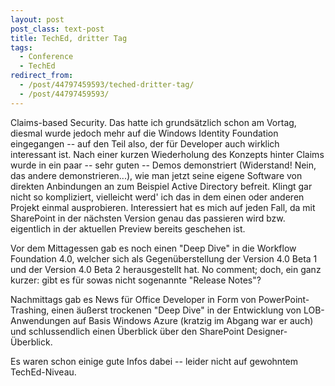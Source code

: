 ```yaml
---
layout: post
post_class: text-post
title: TechEd, dritter Tag
tags:
  - Conference
  - TechEd
redirect_from:
  - /post/44797459593/teched-dritter-tag/
  - /post/44797459593/
---
```

Claims-based Security. Das hatte ich grundsätzlich schon am Vortag, diesmal wurde jedoch mehr auf die Windows Identity Foundation eingegangen -- auf den Teil also, der für Developer auch wirklich interessant ist. Nach einer kurzen Wiederholung des Konzepts hinter Claims wurde in ein paar -- sehr guten -- Demos demonstriert (Widerstand! Nein, das andere demonstrieren...), wie man jetzt seine eigene Software von direkten Anbindungen an zum Beispiel Active Directory befreit. Klingt gar nicht so kompliziert, vielleicht werd' ich das in dem einen oder anderen Projekt einmal ausprobieren. Interessiert hat es mich auf jeden Fall, da mit SharePoint in der nächsten Version genau das passieren wird bzw. eigentlich in der aktuellen Preview bereits geschehen ist.

Vor dem Mittagessen gab es noch einen "Deep Dive" in die Workflow Foundation 4.0, welcher sich als Gegenüberstellung der Version 4.0 Beta 1 und der Version 4.0 Beta 2 herausgestellt hat. No comment; doch, ein ganz kurzer: gibt es für sowas nicht sogenannte "Release Notes"?

Nachmittags gab es News für Office Developer in Form von PowerPoint-Trashing, einen äußerst trockenen "Deep Dive" in der Entwicklung von LOB-Anwendungen auf Basis Windows Azure (kratzig im Abgang war er auch) und schlussendlich einen Überblick über den SharePoint Designer-Überblick.

Es waren schon einige gute Infos dabei -- leider nicht auf gewohntem TechEd-Niveau.
